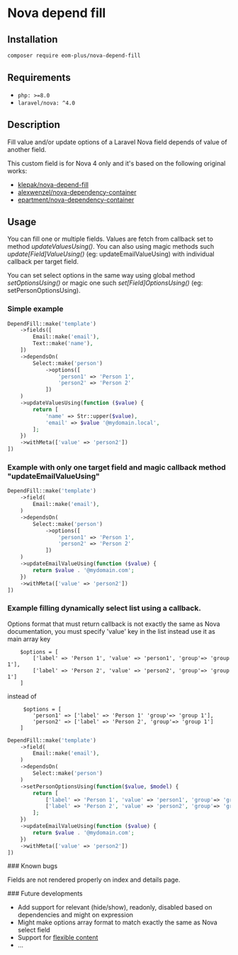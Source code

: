 # Nova depend fill
## Installation

```bash
composer require eom-plus/nova-depend-fill
```
## Requirements
- `php: >=8.0`
- `laravel/nova: ^4.0`

## Description

Fill value and/or update options of a Laravel Nova field depends of value of another field.

This custom field is for Nova 4 only and it's based on the following original works:
- [klepak/nova-depend-fill](https://github.com/klepak/nova-depend-fill)
- [alexwenzel/nova-dependency-container](https://github.com/alexwenzel/nova-dependency-container)
- [epartment/nova-dependency-container](https://github.com/epartment/nova-dependency-container)


## Usage

You can fill one or multiple fields. Values are fetch from callback set to method *updateValuesUsing()*. 
You can also using magic methods such *update[Field]ValueUsing()* (eg: updateEmailValueUsing) with individual callback per target field.

You can set select options in the same way using global method *setOptionsUsing()* or magic one such *set[Field]OptionsUsing()* (eg: setPersonOptionsUsing).


### Simple example 

```php
DependFill::make('template')
    ->fields([
        Email::make('email'),
        Text::make('name'),                        
    ])
    ->dependsOn(
        Select::make('person')
            ->options([
                'person1' => 'Person 1',
                'person2' => 'Person 2'
            ])
    )
    ->updateValuesUsing(function ($value) {
        return [
            'name' => Str::upper($value),
            'email' => $value '@mydomain.local',
        ];
    })
    ->withMeta(['value' => 'person2'])
])

```

### Example with only one target field and magic callback method "updateEmailValueUsing"

```php
DependFill::make('template')
    ->field(
        Email::make('email'),
    )
    ->dependsOn(
        Select::make('person')
            ->options([
                'person1' => 'Person 1',
                'person2' => 'Person 2'
            ])
    )
    ->updateEmailValueUsing(function ($value) {
        return $value . '@mydomain.com';
    })    
    ->withMeta(['value' => 'person2'])
])
```
### Example filling dynamically select list using a callback. 

Options format that must return callback is not exactly the same as Nova documentation, you must specify 'value' key in the list instead use it as main array key

```
    $options = [
        ['label' => 'Person 1', 'value' => 'person1', 'group'=> 'group 1'],
        ['label' => 'Person 2', 'value' => 'person2', 'group'=> 'group 1']
    ]

```
instead of 

```
     $options = [
        'person1' => ['label' => 'Person 1' 'group'=> 'group 1'],
        'person2' => ['label' => 'Person 2', 'group'=> 'group 1']
    ]
```
          

```php
DependFill::make('template')
    ->field(
        Email::make('email'),
    )
    ->dependsOn(
        Select::make('person')
    )
    ->setPersonOptionsUsing(function($value, $model) {
        return [
            ['label' => 'Person 1', 'value' => 'person1', 'group'=> 'group 1'],
            ['label' => 'Person 2', 'value' => 'person2', 'group'=> 'group 1']
        ];
    })
    ->updateEmailValueUsing(function ($value) {
        return $value . '@mydomain.com';
    })    
    ->withMeta(['value' => 'person2'])
])
```

### Known bugs

Fields are not rendered properly on index and details page.

### Future developments
- Add support for relevant (hide/show), readonly, disabled based on dependencies and might on expression
- Might make options array format to match exactly the same as Nova select field
- Support for [flexible content](https://github.com/whitecube/nova-flexible-content) 
- ...
